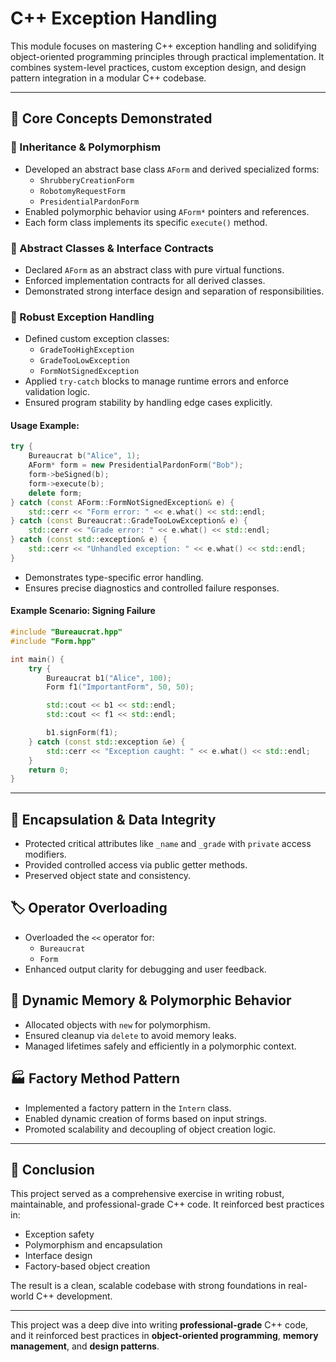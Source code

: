 # C++ Exception Handling

This module focuses on mastering C++ exception handling and solidifying object-oriented programming principles through practical implementation. It combines system-level practices, custom exception design, and design pattern integration in a modular C++ codebase.

---

## 🧱 Core Concepts Demonstrated

### 🔁 Inheritance & Polymorphism

- Developed an abstract base class `AForm` and derived specialized forms:
  - `ShrubberyCreationForm`
  - `RobotomyRequestForm`
  - `PresidentialPardonForm`
- Enabled polymorphic behavior using `AForm*` pointers and references.
- Each form class implements its specific `execute()` method.

### 🧩 Abstract Classes & Interface Contracts

- Declared `AForm` as an abstract class with pure virtual functions.
- Enforced implementation contracts for all derived classes.
- Demonstrated strong interface design and separation of responsibilities.

### 🚨 Robust Exception Handling

- Defined custom exception classes:
  - `GradeTooHighException`
  - `GradeTooLowException`
  - `FormNotSignedException`
- Applied `try-catch` blocks to manage runtime errors and enforce validation logic.
- Ensured program stability by handling edge cases explicitly.

#### Usage Example:

```cpp
try {
    Bureaucrat b("Alice", 1);
    AForm* form = new PresidentialPardonForm("Bob");
    form->beSigned(b);
    form->execute(b);
    delete form;
} catch (const AForm::FormNotSignedException& e) {
    std::cerr << "Form error: " << e.what() << std::endl;
} catch (const Bureaucrat::GradeTooLowException& e) {
    std::cerr << "Grade error: " << e.what() << std::endl;
} catch (const std::exception& e) {
    std::cerr << "Unhandled exception: " << e.what() << std::endl;
}
```

- Demonstrates type-specific error handling.
- Ensures precise diagnostics and controlled failure responses.

#### Example Scenario: Signing Failure

```cpp
#include "Bureaucrat.hpp"
#include "Form.hpp"

int main() {
    try {
        Bureaucrat b1("Alice", 100);
        Form f1("ImportantForm", 50, 50);

        std::cout << b1 << std::endl;
        std::cout << f1 << std::endl;

        b1.signForm(f1);
    } catch (const std::exception &e) {
        std::cerr << "Exception caught: " << e.what() << std::endl;
    }
    return 0;
}
```

---

## 🔐 Encapsulation & Data Integrity

- Protected critical attributes like `_name` and `_grade` with `private` access modifiers.
- Provided controlled access via public getter methods.
- Preserved object state and consistency.

## 🏷️ Operator Overloading

- Overloaded the `<<` operator for:
  - `Bureaucrat`
  - `Form`
- Enhanced output clarity for debugging and user feedback.

## 🧠 Dynamic Memory & Polymorphic Behavior

- Allocated objects with `new` for polymorphism.
- Ensured cleanup via `delete` to avoid memory leaks.
- Managed lifetimes safely and efficiently in a polymorphic context.

## 🏭 Factory Method Pattern

- Implemented a factory pattern in the `Intern` class.
- Enabled dynamic creation of forms based on input strings.
- Promoted scalability and decoupling of object creation logic.

---

## 🚀 Conclusion

This project served as a comprehensive exercise in writing robust, maintainable, and professional-grade C++ code. It reinforced best practices in:

- Exception safety
- Polymorphism and encapsulation
- Interface design
- Factory-based object creation

The result is a clean, scalable codebase with strong foundations in real-world C++ development.



---

This project was a deep dive into writing **professional-grade** C++ code, and it reinforced best practices in **object-oriented programming**, **memory management**, and **design patterns**.


